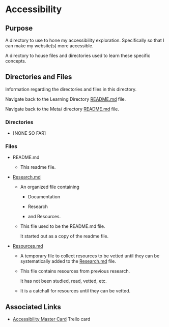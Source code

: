 # Accessibility

## Purpose

A directory to use to hone my accessibility exploration. Specifically so that I can make my website(s) more accessible.

A directory to house files and directories used to learn these specific concepts.

## Directories and Files

Information regarding the directories and files in this directory.

<!-- Navigate back to the [parent_readme_file/ README.md](../README.md) -->

Navigate back to the Learning Directory [README.md](../README.md) file.

Navigate back to the Meta/ directory [README.md](../Meta/README.md) file.

### Directories

- [NONE SO FAR]

### Files

- README.md

  - This readme file.

- [Research.md](https://github.com/JamieBort/LearningDirectory/blob/master/Accessibility/Research.md)

  - An organized file containing

    - Documentation

    - Research

    - and Resources.

  - This file used to be the README.md file.

    It started out as a copy of the readme file.

- [Resources.md](https://github.com/JamieBort/LearningDirectory/blob/master/Accessibility/Resources.md)

  - A temporary file to collect resources to be vetted until they can be systematically added to the [Research.md](https://github.com/JamieBort/LearningDirectory/blob/master/Accessibility/Research.md) file.

  - This file contains resources from previous research.

    It has not been studied, read, vetted, etc.

  - It is a catchall for resources until they can be vetted.

## Associated Links

- [Accessibility Master Card](https://trello.com/c/QiXs2V0r/164-accessibility-master-card) Trello card

